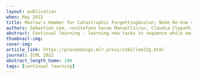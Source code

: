 ```yaml
---
layout: publication
when: May 2022
title: Maslow's Hammer for Catastrophic Forgetting&colon; Node Re-Use vs Node Activation
authors: Sebastian Lee, <u>Stefano Sarao Mannelli</u>, Claudia Clopath, Sebastian Goldt, Andrew Saxe
abstract: Continual learning - learning new tasks in sequence while maintaining performance on old tasks - remains particularly challenging for artificial neural networks. Surprisingly, the amount of forgetting does not increase with the dissimilarity between the learned tasks, but appears to be worst in an intermediate similarity regime. In this paper we theoretically analyse both a synthetic teacher-student framework and a real data setup to provide an explanation of this phenomenon that we name Maslow's hammer hypothesis. Our analysis reveals the presence of a trade-off between node activation and node re-use that results in worst forgetting in the intermediate regime. Using this understanding we reinterpret popular algorithmic interventions for catastrophic interference in terms of this trade-off, and identify the regimes in which they are most effective.
thumbnail-img:
cover-img:
article_link: https://proceedings.mlr.press/v162/lee22g.html
journal: ICML 2022
abstract_length_home: 100
tags: [continual learning]
---
```

